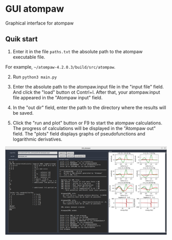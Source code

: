 # GUI atompaw

Graphical interface for atompaw

## Quik start

1) Enter it in the file `paths.txt` the absolute path to the atompaw executable file.

For example, `~/atompaw-4.2.0.3/build/src/atompaw`.

2) Run `python3 main.py`
   
4) Enter the absolute path to the atompaw.input file in the "input file" field.
   And click the "load" button ot Contrl+l.
   After that, your atompaw.input file appeared in the "Atompaw input" field.

5) In the "out dir" field, enter the path to the directory where the results will be saved.

7) Click the "run and plot" button or F9 to start the atompaw calculations.
   The progress of calculations will be displayed in the "Atompaw out" field.
   The "plots" field displays graphs of pseudofunctions and logarithmic derivatives.

 ![GUI_atompaw](https://github.com/DenTyur/GUI_atompaw/blob/master/imgs/GUI_atompaw.png)





